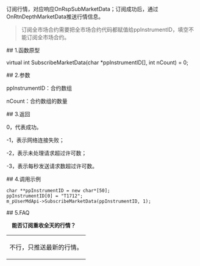 <p>订阅行情，对应响应OnRspSubMarketData；订阅成功后，通过OnRtnDepthMarketData推送行情信息。</p>
<blockquote>
<p>订阅全市场合约需要把全市场合约代码都赋值给ppInstrumentID，填空不能订阅全市场合约。</p>
</blockquote>
<span class="anchor" id="99d9a504-5ed5-4512-ae5a-111ef698147e"></span>
## 1.函数原型
<p>virtual int SubscribeMarketData(char *ppInstrumentID[], int nCount) = 0;</p>
<span class="anchor" id="94df4bc6-2d9b-42a7-b605-f6706c1b4a1a"></span>
## 2.参数
<p>ppInstrumentID：合约数组</p>
<p>nCount：合约数组的数量</p>
<span class="anchor" id="031c41e9-bb3c-4252-aef9-4e5f978e65f5"></span>
## 3.返回
<p>0，代表成功。</p>
<p>-1，表示网络连接失败；</p>
<p>-2，表示未处理请求超过许可数；</p>
<p>-3，表示每秒发送请求数超过许可数。</p>
<span class="anchor" id="d19f7cc1-274a-4abc-b265-ec5c4da1442b"></span>
## 4.调用示例
<pre><code>char **ppInstrumentID = new char*[50];
ppInstrumentID[0] = "T1712";
m_pUserMdApi-&gt;SubscribeMarketData(ppInstrumentID, 1);
</code></pre>
<span class="anchor" id="1513a386-0ec2-4019-b3ef-011846528d57"></span>
## 5.FAQ
<p><div class="region_i" id=""><p class="region_header" id="region_header_1" style="padding-left: 1em;font-weight : bold;text-indent: 0px;text-align: left;">能否订阅重收全天的行情？</p><div class="region_panel" id="region_panel_1" style="display:block;"><table><tr><td>
<p>不行，只推送最新的行情。</p>
</td></tr></table>
</div><p class="region_tail" id="region_tail_1" style="border-top-color:transparent;border-bottom-width:0;"></p></div></p>
